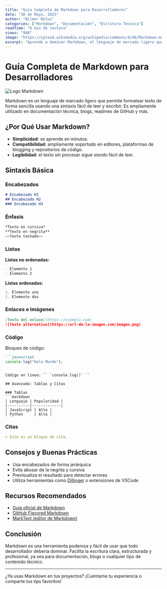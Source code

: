 ```yaml
---
title: "Guía Completa de Markdown para Desarrolladores"
date: "30 de Mayo, 2025"
author: "Wilmer Reluz"
categories: ["Markdown", "Documentación", "Escritura Técnica"]
readTime: "6 min de lectura"
views: "980"
image: "https://upload.wikimedia.org/wikipedia/commons/4/48/Markdown-mark.svg"
excerpt: "Aprende a dominar Markdown, el lenguaje de marcado ligero que facilita la creación de documentación clara, estructurada y legible."
---
```


# Guía Completa de Markdown para Desarrolladores

![Logo Markdown](https://upload.wikimedia.org/wikipedia/commons/4/48/Markdown-mark.svg)

Markdown es un lenguaje de marcado ligero que permite formatear texto de forma sencilla usando una sintaxis fácil de leer y escribir. Es ampliamente utilizado en documentación técnica, blogs, readmes de GitHub y más.

## ¿Por Qué Usar Markdown?

* **Simplicidad:** se aprende en minutos.
* **Compatibilidad:** ampliamente soportado en editores, plataformas de blogging y repositorios de código.
* **Legibilidad:** el texto sin procesar sigue siendo fácil de leer.

## Sintaxis Básica

### Encabezados

```markdown
# Encabezado H1
## Encabezado H2
### Encabezado H3
```

### Énfasis

```markdown
*Texto en cursiva*  
**Texto en negrita**  
~~Texto tachado~~
```

### Listas

**Listas no ordenadas:**

```markdown
- Elemento 1
- Elemento 2
```

**Listas ordenadas:**

```markdown
1. Elemento uno
2. Elemento dos
```

### Enlaces e Imágenes

```markdown
[Texto del enlace](https://ejemplo.com)
![Texto alternativo](https://url-de-la-imagen.com/imagen.png)
```

### Código

Bloques de código:

````markdown
```javascript
console.log("Hola Mundo");
````

````

Código en línea: `` `console.log()` ``

## Avanzado: Tablas y Citas

### Tablas
```markdown
| Lenguaje | Popularidad |
|----------|-------------|
| JavaScript | Alta |
| Python     | Alta |
````

### Citas

```markdown
> Este es un bloque de cita.
```

## Consejos y Buenas Prácticas

* Usa encabezados de forma jerárquica
* Evita abusar de la negrita y cursiva
* Previsualiza el resultado para detectar errores
* Utiliza herramientas como [Dillinger](https://dillinger.io) o extensiones de VSCode

## Recursos Recomendados

* [Guía oficial de Markdown](https://www.markdownguide.org)
* [GitHub Flavored Markdown](https://guides.github.com/features/mastering-markdown/)
* [MarkText (editor de Markdown)](https://marktext.app/)

## Conclusión

Markdown es una herramienta poderosa y fácil de usar que todo desarrollador debería dominar. Facilita la escritura clara, estructurada y profesional, ya sea para documentación, blogs o cualquier tipo de contenido técnico.

---

¿Ya usas Markdown en tus proyectos? ¡Cuéntame tu experiencia o comparte tus tips favoritos!
